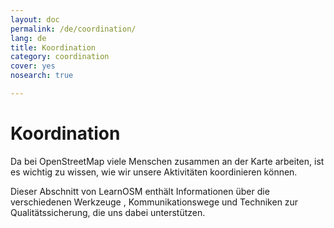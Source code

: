 ```yaml
---
layout: doc
permalink: /de/coordination/
lang: de
title: Koordination
category: coordination
cover: yes
nosearch: true

---
```


Koordination
============


Da bei OpenStreetMap viele Menschen zusammen an der Karte arbeiten, ist es wichtig zu wissen, wie wir unsere Aktivitäten koordinieren können.

Dieser Abschnitt von LearnOSM enthält Informationen über die verschiedenen Werkzeuge , Kommunikationswege und Techniken zur Qualitätssicherung, die uns dabei unterstützen.